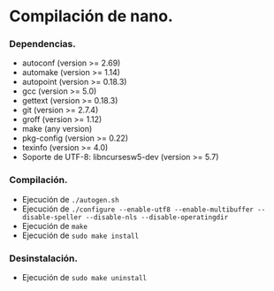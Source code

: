 # Compilación de nano.
### Dependencias.
- autoconf (version >= 2.69)
- automake (version >= 1.14)
- autopoint (version >= 0.18.3)
- gcc (version >= 5.0)
- gettext (version >= 0.18.3)
- git (version >= 2.7.4)
- groff (version >= 1.12)
- make (any version)
- pkg-config (version >= 0.22)
- texinfo (version >= 4.0)
- Soporte de UTF-8: libncursesw5-dev (version >= 5.7)

### Compilación.
- Ejecución de `./autogen.sh`
- Ejecución de `./configure --enable-utf8 --enable-multibuffer --disable-speller --disable-nls --disable-operatingdir`
- Ejecución de `make`
- Ejecución de `sudo make install`

### Desinstalación.
- Ejecución de `sudo make uninstall`
